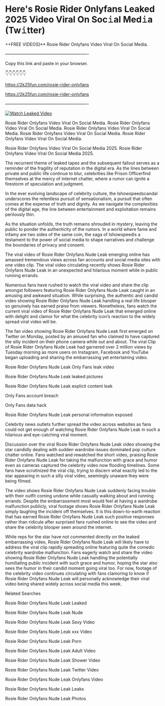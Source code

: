 # Here's Rosie Rider Onlyfans Leaked 2025 Video Viral On Soc𝚒al Med𝚒a (Tw𝚒tter)

++FREE VIDEOS]** Rosie Rider Onlyfans Video Viral On Social Media.

———————————————————-

Copy this link and paste in your browser.

👇👇👇👇👇👇

https://2k25fun.com/rosie-rider-onlyfans

https://2k25fun.com/rosie-rider-onlyfans

———————————————————-

[![Watch Leaked Video](https://miro.medium.com/v2/resize:fit:828/format:webp/1*cilzJN44JGOrTw9NJCrNHA.gif "Watch Leaked Video")](https://2k25fun.com/rosie-rider-onlyfans)

Rosie Rider Onlyfans Video Viral On Social Media. Rosie Rider Onlyfans Video Viral On Social Media. Rosie Rider Onlyfans Video Viral On Social Media. Rosie Rider Onlyfans Video Viral On Social Media. Rosie Rider Onlyfans Video Viral On Social Media.

Rosie Rider Onlyfans Video Viral On Social Media 2025. Rosie Rider Onlyfans Video Viral On Social Media 2025.

The recurrent theme of leaked tapes and the subsequent fallout serves as a reminder of the fragility of reputation in the digital era. As the lines between private and public life continue to blur, celebrities like Prison Officerfind themselves at the mercy of internet chatter, where a rumor can ignite a firestorm of speculation and judgment.

In the ever evolving landscape of celebrity culture, the Ishowspeedscandal underscores the relentless pursuit of sensationalism, a pursuit that often comes at the expense of truth and dignity. As we navigate the complexities of the digital age, the line between entertainment and exploitation remains perilously thin.

As the situation unfolds, the truth remains shrouded in mystery, leaving the public to ponder the authenticity of the rumors. In a world where fame and infamy are two sides of the same coin, the saga of Ishowspeedis a testament to the power of social media to shape narratives and challenge the boundaries of privacy and consent.

The viral video of Rosie Rider Onlyfans Nude Leak emerging online has amassed tremendous views across fan accounts and social media sites with one video clip. The viral video circulating recently shows Rosie Rider Onlyfans Nude Leak in an unexpected and hilarious moment while in public running errands.

Numerous fans have rushed to watch the viral video and share the clip amongst followers featuring Rosie Rider Onlyfans Nude Leak caught in an amusing and awkward situation. While surprising, the authentic and candid video showing Rosie Rider Onlyfans Nude Leak handling a real life blooper so genuinely has earned praise from viewers. Nonetheless, fans watch the current viral video of Rosie Rider Onlyfans Nude Leak that emerged online with delight and clamor for what the celebrity icon’s reaction to the widely spread viral video will be.

The fan video showing Rosie Rider Onlyfans Nude Leak first emerged on Twitter on Monday, posted by an amused fan who claimed to have captured the silly incident on their phone camera while out and about. The viral Clip of Rosie Rider Onlyfans Nude Leak had garnered over 2 million views by Tuesday morning as more users on Instagram, Facebook and YouTube began uploading and sharing the embarrassing yet entertaining video.

Rosie Rider Onlyfans Nude Leak Only Fans leak video

Rosie Rider Onlyfans Nude Leak leaked pictures

Rosie Rider Onlyfans Nude Leak explicit content leak

Only Fans account breach

Only Fans data hack

Rosie Rider Onlyfans Nude Leak personal information exposed

Celebrity news outlets further spread the video across websites as fans could not get enough of watching Rosie Rider Onlyfans Nude Leak in such a hilarious and eye-catching viral moment.

Discussion over the viral Rosie Rider Onlyfans Nude Leak video showing the star candidly dealing with sudden wardrobe issues dominated pop culture chatter online. Fans watched and rewatched the short video, praising Rosie Rider Onlyfans Nude Leak for taking the malfunction with grace and humor even as cameras captured the celebrity video now flooding timelines. Some fans have scrutinized the viral clip, trying to discern what exactly led to the star appearing in such a silly viral video, seemingly unaware they were being filmed.

The video shows Rosie Rider Onlyfans Nude Leak suddenly facing trouble with their outfit coming undone while casually walking about and running errands. Despite the embarrassment most would feel at having a wardrobe malfunction publicly, viral footage shows Rosie Rider Onlyfans Nude Leak simply laughing the incident off themselves. It is this down-to-earth reaction that has earned Rosie Rider Onlyfans Nude Leak such positive responses rather than ridicule after surprised fans rushed online to see the video and share the celebrity blooper seen around the internet.

While reps for the star have not commented directly on the leaked embarrassing video, Rosie Rider Onlyfans Nude Leak will likely have to address the viral clip rapidly spreading online featuring quite the comedic celebrity wardrobe malfunction. Fans eagerly watch and share the video showing Rosie Rider Onlyfans Nude Leak handling the potentially humiliating public incident with such grace and humor, hoping the star also sees the humor in their candid moment going viral too. For now, footage of the celebrity video continues circulating with fans clamoring to know if Rosie Rider Onlyfans Nude Leak will personally acknowledge their viral video being shared widely across social media this week.

Related Searches

Rosie Rider Onlyfans Nude Leak Leaked

Rosie Rider Onlyfans Nude Leak Nude

Rosie Rider Onlyfans Nude Leak Sexy Video

Rosie Rider Onlyfans Nude Leak xxx Video

Rosie Rider Onlyfans Nude Leak Porn

Rosie Rider Onlyfans Nude Leak Adult Video

Rosie Rider Onlyfans Nude Leak Shower Video

Rosie Rider Onlyfans Nude Leak Twitter Video

Rosie Rider Onlyfans Nude Leak Onlyfans Video

Rosie Rider Onlyfans Nude Leak Leaks

Rosie Rider Onlyfans Nude Leak Photos